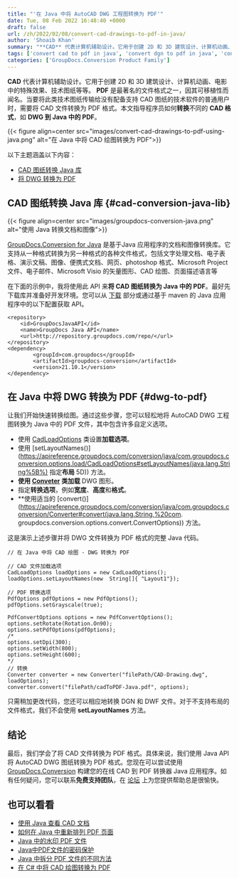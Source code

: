 ```yaml
---
title: "'在 Java 中将 AutoCAD DWG 工程图转换为 PDF'"
date: Tue, 08 Feb 2022 16:48:40 +0000
draft: false
url: /zh/2022/02/08/convert-cad-drawings-to-pdf-in-java/
author: 'Shoaib Khan'
summary: "**CAD** 代表计算机辅助设计。它用于创建 2D 和 3D 建筑设计、计算机动画、电影中的特殊效果、技术图纸等等。 **PDF** 是最著名的文件格式之一，因其可移植性而闻名。当要将此类技术图纸传输给没有配备支持 CAD 图纸的技术软件的普通用户时，需要将 CAD 文件转换为 PDF 格式。本文将帮助程序员在 Java** 应用程序中添加该功能以将**转换**不同的 **CAD 格式**（如 **DWG、DGN 或 DWF）转换为 PDF。"
tags: ['convert cad to pdf in java', 'convert dgn to pdf in java', 'convert dwf to pdf', 'convert dwg to pdf', 'convert dwg to pdf in java', 'dwg to pdf', 'DWG to PDF in Java', ]
categories: ['GroupDocs.Conversion Product Family']
---
```


**CAD** 代表计算机辅助设计。它用于创建 2D 和 3D 建筑设计、计算机动画、电影中的特殊效果、技术图纸等等。 **PDF** 是最著名的文件格式之一，因其可移植性而闻名。当要将此类技术图纸传输给没有配备支持 CAD 图纸的技术软件的普通用户时，需要将 CAD 文件转换为 PDF 格式。本文指导程序员如何**转换**不同的 **CAD 格式**，如 **DWG 到 Java 中的 PDF**。



{{< figure align=center src="images/convert-cad-drawings-to-pdf-using-java.png" alt="在 Java 中将 CAD 绘图转换为 PDF">}}


以下主题涵盖以下内容：

* [CAD 图纸转换 Java 库](#cad-conversion-java-lib)
* [将 DWG 转换为 PDF](#dwg-to-pdf)

## CAD 图纸转换 Java 库 {#cad-conversion-java-lib}



{{< figure align=center src="images/groupdocs-conversion-java.png" alt="使用 Java 转换文档和图像">}}


[GroupDocs.Conversion for Java](https://products.groupdocs.com/conversion/java) 是基于Java 应用程序的文档和图像转换库。它支持从一种格式转换为另一种格式的各种文件格式，包括文字处理文档、电子表格、演示文稿、图像、便携式文档、网页、photoshop 格式、Microsoft Project 文件、电子邮件、Microsoft Visio 的矢量图形、CAD 绘图、页面描述语言等

在下面的示例中，我将使用此 API 来**将 CAD 图纸转换为 Java 中的 PDF**。最好先下载库并准备好开发环境。您可以从 [下载](https://downloads.groupdocs.com/conversion/java) 部分或通过基于 maven 的 Java 应用程序中的以下配置获取 API。

```
<repository>
	<id>GroupDocsJavaAPI</id>
	<name>GroupDocs Java API</name>
	<url>http://repository.groupdocs.com/repo/</url>
</repository>
<dependency>
        <groupId>com.groupdocs</groupId>
        <artifactId>groupdocs-conversion</artifactId>
        <version>21.10.1</version> 
</dependency>
```

## 在 Java 中将 DWG 转换为 PDF {#dwg-to-pdf}

让我们开始快速转换绘图。通过这些步骤，您可以轻松地将 AutoCAD DWG 工程图转换为 Java 中的 PDF 文件，其中包含许多自定义选项。

* 使用 [CadLoadOptions](https://apireference.groupdocs.com/java/conversion/com.groupdocs.conversion.options.load/CadLoadOptions) 类设置**加载选项**。
* 使用 [setLayoutNames()](https://apireference.groupdocs.com/conversion/java/com.groupdocs.conversion.options.load/CadLoadOptions#setLayoutNames(java.lang.String%5B%) 指定**布局** 5D)) 方法。
* **使用 [Conveter](https://apireference.groupdocs.com/java/conversion/com.groupdocs.conversion.options.load/CadLoadOptions) 类加载** DWG 图形。
* 指定**转换选项**，例如**宽度**、**高度**和**格式**。
* **使用适当的 [convert()](https://apireference.groupdocs.com/conversion/java/com.groupdocs.conversion/Converter#convert(java.lang.String,%20com. groupdocs.conversion.options.convert.ConvertOptions)) 方法。

这是演示上述步骤并将 DWG 文件转换为 PDF 格式的完整 Java 代码。

```
// 在 Java 中将 CAD 绘图 - DWG 转换为 PDF

// CAD 文件加载选项
CadLoadOptions loadOptions = new CadLoadOptions();
loadOptions.setLayoutNames(new  String[]{ "Layout1"});

// PDF 转换选项
PdfOptions pdfOptions = new PdfOptions();
pdfOptions.setGrayscale(true);

PdfConvertOptions options = new PdfConvertOptions();
options.setRotate(Rotation.On90);
options.setPdfOptions(pdfOptions);
/*
options.setDpi(300);
options.setWidth(800);
options.setHeight(600);
*/
// 转换
Converter converter = new Converter("filePath/CAD-Drawing.dwg", loadOptions);
converter.convert("filePath/cadToPDF-Java.pdf", options);
```

只需稍加更改代码，您还可以相应地转换 DGN 和 DWF 文件。对于不支持布局的文件格式，我们不会使用 **setLayoutNames** 方法。

## 结论

最后，我们学会了将 CAD 文件转换为 PDF 格式。具体来说，我们使用 Java API 将 AutoCAD DWG 图纸转换为 PDF 格式。您现在可以尝试使用 [GroupDocs.Conversion](https://products.groupdocs.com/conversion/) 构建您的在线 CAD 到 PDF 转换器 Java 应用程序。如有任何疑问，您可以联系**免费支持团队**，在 [论坛](https://forum.groupdocs.com/) 上为您提供帮助总是很愉快。

## 也可以看看

* [使用 Java 查看 CAD 文档](https://blog.groupdocs.com/2021/04/05/viewing-cad-documents-using-java/)
* [如何在 Java 中重新排列 PDF 页面](https://blog.groupdocs.com/2022/03/10/move-pdf-pages-in-java/)
* [Java 中的水印 PDF 文件](https://blog.groupdocs.com/2021/06/26/add-watermark-to-pdf-in-java/)
* [Java中PDF文件的密码保护](https://blog.groupdocs.com/2021/12/07/password-protect-pdf-files-in-java/)
* [Java 中拆分 PDF 文件的不同方法](https://blog.groupdocs.com/2021/10/19/split-pdf-files-in-java/)
* [在 C# 中将 CAD 绘图转换为 PDF](https://blog.groupdocs.com/2020/11/08/convert-cad-drawings-to-pdf-in-csharp/)





